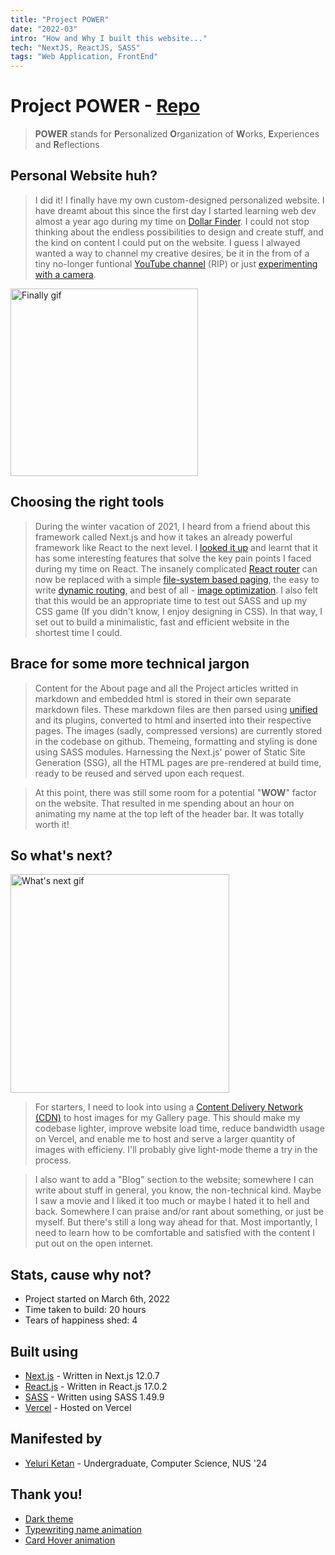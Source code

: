 ```yaml
---
title: "Project POWER"
date: "2022-03"
intro: "How and Why I built this website..."
tech: "NextJS, ReactJS, SASS"
tags: "Web Application, FrontEnd"
---
```


# Project POWER - [Repo](https://github.com/YeluriKetan/project-POWER)

> **POWER** stands for **P**ersonalized **O**rganization of **W**orks, **E**xperiences and **R**eflections

## Personal Website huh?

> I did it! I finally have my own custom-designed personalized website. I have dreamt about this since the first day I started learning web dev almost a year ago during my time on [Dollar Finder](/projects/dollar-finder). I could not stop thinking about the endless possibilities to design and create stuff, and the kind on content I could put on the website. I guess I alwayed wanted a way to channel my creative desires, be it in the from of a tiny no-longer funtional [YouTube channel](https://www.youtube.com/channel/UCHXmvv-6fxaZNXc0_VYIDBQ/) (RIP) or just [experimenting with a camera](/gallery).

<img alt="Finally gif" src="https://media1.giphy.com/media/wXnmM6hHFtz3IulO36/giphy.gif?cid=790b7611c7304e007b9f7602aa98246b1b084205ccfa2efc&rid=giphy.gif" width="300"/>

## Choosing the right tools

> During the winter vacation of 2021, I heard from a friend about this framework called Next.js and how it takes an already powerful framework like React to the next level. I [looked it up](https://youtu.be/Sklc_fQBmcs) and learnt that it has some interesting features that solve the key pain points I faced during my time on React. The insanely complicated [React router](https://v5.reactrouter.com/web/guides/quick-start) can now be replaced with a simple [file-system based paging](https://nextjs.org/docs/routing/introduction), the easy to write [dynamic routing](https://nextjs.org/docs/routing/dynamic-routes), and best of all - [image optimization](https://nextjs.org/docs/basic-features/image-optimization). I also felt that this would be an appropriate time to test out SASS and up my CSS game (If you didn't know, I enjoy designing in CSS). In that way, I set out to build a minimalistic, fast and efficient website in the shortest time I could.

## Brace for some more technical jargon

> Content for the About page and all the Project articles writted in markdown and embedded html is stored in their own separate markdown files. These markdown files are then parsed using [unified](https://www.npmjs.com/package/unified) and its plugins, converted to html and inserted into their respective pages. The images (sadly, compressed versions) are currently stored in the codebase on github. Themeing, formatting and styling is done using SASS modules. Harnessing the Next.js' power of Static Site Generation (SSG), all the HTML pages are pre-rendered at build time, ready to be reused and served upon each request.

> At this point, there was still some room for a potential "**WOW**" factor on the website. That resulted in me spending about an hour on animating my name at the top left of the header bar. It was totally worth it!

## So what's next?

<img alt="What's next gif" src="https://media1.giphy.com/media/3oz8xCsYTaeGxtF1W8/giphy.gif?cid=ecf05e47s518lnohv2roxl4ndbd2uh08h88rq6rlh8wmwmbl&rid=giphy.gif" width="350"/>

> For starters, I need to look into using a [Content Delivery Network (CDN)](https://www.cloudflare.com/learning/cdn/what-is-a-cdn/) to host images for my Gallery page. This should make my codebase lighter, improve website load time, reduce bandwidth usage on Vercel, and enable me to host and serve a larger quantity of images with efficieny. I'll probably give light-mode theme a try in the process.

> I also want to add a "Blog" section to the website; somewhere I can write about stuff in general, you know, the non-technical kind. Maybe I saw a movie and I liked it too much or maybe I hated it to hell and back. Somewhere I can praise and/or rant about something, or just be myself. But there's still a long way ahead for that. Most importantly, I need to learn how to be comfortable and satisfied with the content I put out on the open internet.

## Stats, cause why not?

- Project started on March 6th, 2022
- Time taken to build: 20 hours
- Tears of happiness shed: 4

## Built using

- [Next.js](https://nextjs.org/) - Written in Next.js 12.0.7
- [React.js](https://reactjs.org/) - Written in React.js 17.0.2
- [SASS](https://sass-lang.com/) - Written using SASS 1.49.9
- [Vercel](https://vercel.com/) - Hosted on Vercel

## Manifested by

- [Yeluri Ketan](https://github.com/YeluriKetan) - Undergraduate, Computer Science, NUS '24

## Thank you!

- [Dark theme](https://kaitlinmctigue.github.io/#/)
- [Typewriting name animation](https://youtu.be/w1nhwUGsG6M)
- [Card Hover animation](https://codepen.io/JackCuthbert/pen/pjZzGE)
